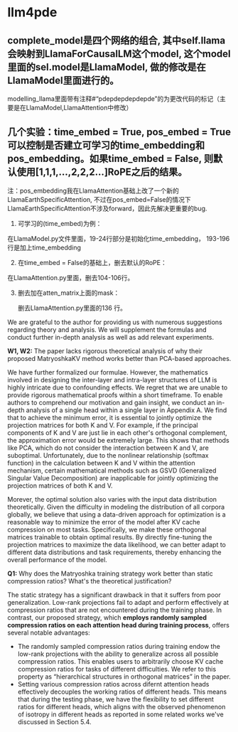 # llm4pde

## complete_model是四个网络的组合, 其中self.llama会映射到LlamaForCausalLM这个model, 这个model里面的sel.model是LlamaModel, 做的修改是在LlamaModel里面进行的。

modelling_llama里面带有注释#“pdepdepdepdepde”的为更改代码的标记（主要是在LlamaModel,LlamaAttention中修改）

## 几个实验：time_embed = True, pos_embed = True可以控制是否建立可学习的time_embedding和pos_embedding。如果time_embed = False, 则默认使用[1,1,1,...,2,2,2...]RoPE之后的结果。

注：pos_embedding我在LlamaAttention基础上改了一个新的LlamaEarthSpecificAttention, 不过在pos_embed=False的情况下LlamaEarthSpecificAttention不涉及forward，因此先解决更重要的bug.

1. 可学习的(time_embed)为例：

在LlamaModel.py文件里面，19-24行部分是初始化time_embedding， 193-196行是加上time_embedding

2. 在time_embed = False的基础上，删去默认的RoPE：

在LlamaAttention.py里面，删去104-106行。

3. 删去加在atten_matrix上面的mask：

   删去LlamaAttention.py里面的136 行。


We are grateful to the author for providing us with numerous suggestions regarding theory and analysis. We will supplement the formulas and conduct further in-depth analysis as well as add relevant experiments.

**W1, W2:** The paper lacks rigorous theoretical analysis of why their proposed MatryoshkaKV method works better than PCA-based approaches. 

We have further formalized our formulae. 
However, the mathematics involved in designing the inter-layer and intra-layer structures of LLM is highly intricate due to confounding effects. 
We regret that we are unable to provide rigorous mathematical proofs within a short timeframe.
To enable authors to comprehend our motivation and gain insight, we conduct an in-depth analysis of a single head within a single layer in Appendix A. We find that to achieve the minimum error, it is essential to jointly optimize the projection matrices for both K and V. 
For example, if the principal components of K and V are just lie in each other's orthogonal complement, the approximation error would be extremely large. 
This shows that methods like PCA, which do not consider the interaction between K and V, are suboptimal.
Unfortunately, due to the nonlinear relationship (softmax function) in the calculation between K and V within the attention mechanism, certain mathematical methods such as GSVD (Generalized Singular Value Decomposition) are inapplicable for jointly optimizing the projection matrices of both K and V.

Morever, the optimal solution also varies with the input data distribution theoretically. 
Given the difficulty in modeling the distribution of all corpora globally, we believe that using a data-driven approach for optimization is a reasonable way to minimize the error of the model after KV cache compression on most tasks. 
Specifically, we make these orthogonal matrices trainable to obtain optimal results. 
By directly fine-tuning the projection matrices to maximize the data likelihood, we can better adapt to different data distributions and task requirements, thereby enhancing the overall performance of the model.

**Q1:** Why does the Matryoshka training strategy work better than static compression ratios? What's the theoretical justification?

The static strategy has a significant drawback in that it suffers from poor generalization. 
Low-rank projections fail to adapt and perform effectively at compression ratios that are not encountered during the training phase. 
In contrast, our proposed strategy, which **employs randomly sampled compression ratios on each attention head during training process**, offers several notable advantages:
- The randomly sampled compression ratios during training endow the low-rank projections with the ability to generalize across all possible compression ratios. This enables users to arbitrarily choose KV cache compression ratios for tasks of different difficulties. We refer to this property as “hierarchical structures in orthogonal matrices” in the paper.
- Setting various compression ratios across difernt attention heads effectively decouples the working ratios of different heads. This means that during the testing phase, we have the flexibility to set different ratios for different heads, which aligns with the observed phenomenon of isotropy in different heads as reported in some related works we've discussed in Section 5.4.






